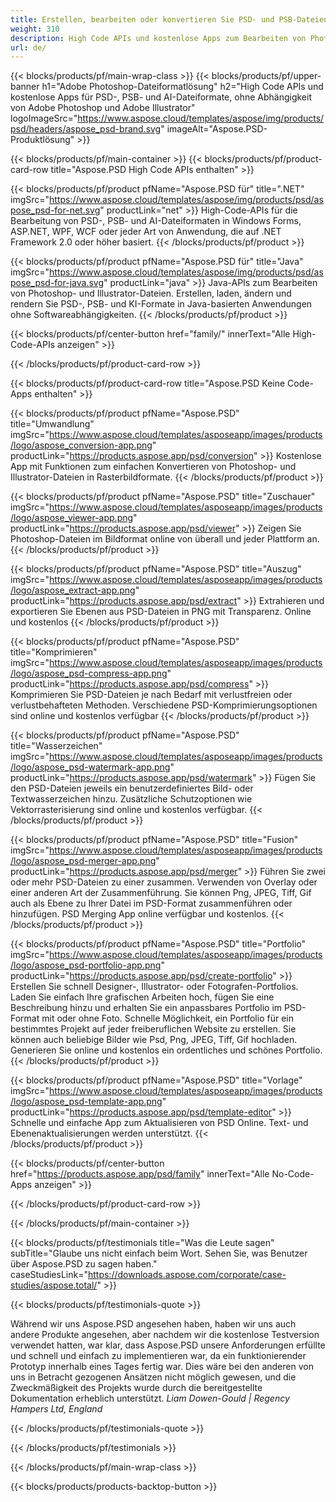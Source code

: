 ```yaml
---
title: Erstellen, bearbeiten oder konvertieren Sie PSD- und PSB-Dateien in PDF- und Bildformate
weight: 310
description: High Code APIs und kostenlose Apps zum Bearbeiten von Photoshop-Dateien. Möglichkeit zum Aktualisieren von Ebeneneigenschaften, Hinzufügen von Wasserzeichen, Drehen, Drehen, Drehen, Schneiden, Dithering, Rasterkonvertierung.
url: de/
---
```


{{< blocks/products/pf/main-wrap-class >}}
{{< blocks/products/pf/upper-banner h1="Adobe Photoshop-Dateiformatlösung" h2="High Code APIs und kostenlose Apps für PSD-, PSB- und AI-Dateiformate, ohne Abhängigkeit von Adobe Photoshop und Adobe Illustrator" logoImageSrc="https://www.aspose.cloud/templates/aspose/img/products/psd/headers/aspose_psd-brand.svg" imageAlt="Aspose.PSD-Produktlösung" >}}

{{< blocks/products/pf/main-container >}}
{{< blocks/products/pf/product-card-row title="Aspose.PSD High Code APIs enthalten" >}}

{{< blocks/products/pf/product pfName="Aspose.PSD für" title=".NET" imgSrc="https://www.aspose.cloud/templates/aspose/img/products/psd/aspose_psd-for-net.svg" productLink="net" >}}
High-Code-APIs für die Bearbeitung von PSD-, PSB- und AI-Dateiformaten in Windows Forms, ASP.NET, WPF, WCF oder jeder Art von Anwendung, die auf .NET Framework 2.0 oder höher basiert.
{{< /blocks/products/pf/product >}}

{{< blocks/products/pf/product pfName="Aspose.PSD für" title="Java" imgSrc="https://www.aspose.cloud/templates/aspose/img/products/psd/aspose_psd-for-java.svg" productLink="java" >}}
Java-APIs zum Bearbeiten von Photoshop- und Illustrator-Dateien. Erstellen, laden, ändern und rendern Sie PSD-, PSB- und KI-Formate in Java-basierten Anwendungen ohne Softwareabhängigkeiten.
{{< /blocks/products/pf/product >}}

{{< blocks/products/pf/center-button href="family/" innerText="Alle High-Code-APIs anzeigen" >}}

{{< /blocks/products/pf/product-card-row >}}

{{< blocks/products/pf/product-card-row title="Aspose.PSD Keine Code-Apps enthalten" >}}

{{< blocks/products/pf/product pfName="Aspose.PSD" title="Umwandlung" imgSrc="https://www.aspose.cloud/templates/asposeapp/images/products/logo/aspose_conversion-app.png" productLink="https://products.aspose.app/psd/conversion" >}}
Kostenlose App mit Funktionen zum einfachen Konvertieren von Photoshop- und Illustrator-Dateien in Rasterbildformate.
{{< /blocks/products/pf/product >}}

{{< blocks/products/pf/product pfName="Aspose.PSD" title="Zuschauer" imgSrc="https://www.aspose.cloud/templates/asposeapp/images/products/logo/aspose_viewer-app.png" productLink="https://products.aspose.app/psd/viewer" >}}
Zeigen Sie Photoshop-Dateien im Bildformat online von überall und jeder Plattform an.
{{< /blocks/products/pf/product >}}

{{< blocks/products/pf/product pfName="Aspose.PSD" title="Auszug" imgSrc="https://www.aspose.cloud/templates/asposeapp/images/products/logo/aspose_extract-app.png" productLink="https://products.aspose.app/psd/extract" >}}
Extrahieren und exportieren Sie Ebenen aus PSD-Dateien in PNG mit Transparenz. Online und kostenlos
{{< /blocks/products/pf/product >}}

{{< blocks/products/pf/product pfName="Aspose.PSD" title="Komprimieren" imgSrc="https://www.aspose.cloud/templates/asposeapp/images/products/logo/aspose_psd-compress-app.png" productLink="https://products.aspose.app/psd/compress" >}}
Komprimieren Sie PSD-Dateien je nach Bedarf mit verlustfreien oder verlustbehafteten Methoden. Verschiedene PSD-Komprimierungsoptionen sind online und kostenlos verfügbar
{{< /blocks/products/pf/product >}}

{{< blocks/products/pf/product pfName="Aspose.PSD" title="Wasserzeichen" imgSrc="https://www.aspose.cloud/templates/asposeapp/images/products/logo/aspose_psd-watermark-app.png" productLink="https://products.aspose.app/psd/watermark" >}}
Fügen Sie den PSD-Dateien jeweils ein benutzerdefiniertes Bild- oder Textwasserzeichen hinzu. Zusätzliche Schutzoptionen wie Vektorrasterisierung sind online und kostenlos verfügbar.
{{< /blocks/products/pf/product >}}

{{< blocks/products/pf/product pfName="Aspose.PSD" title="Fusion" imgSrc="https://www.aspose.cloud/templates/asposeapp/images/products/logo/aspose_psd-merger-app.png" productLink="https://products.aspose.app/psd/merger" >}}
Führen Sie zwei oder mehr PSD-Dateien zu einer zusammen. Verwenden von Overlay oder einer anderen Art der Zusammenführung. Sie können Png, JPEG, Tiff, Gif auch als Ebene zu Ihrer Datei im PSD-Format zusammenführen oder hinzufügen. PSD Merging App online verfügbar und kostenlos.
{{< /blocks/products/pf/product >}}

{{< blocks/products/pf/product pfName="Aspose.PSD" title="Portfolio" imgSrc="https://www.aspose.cloud/templates/asposeapp/images/products/logo/aspose_psd-portfolio-app.png" productLink="https://products.aspose.app/psd/create-portfolio" >}}
Erstellen Sie schnell Designer-, Illustrator- oder Fotografen-Portfolios. Laden Sie einfach Ihre grafischen Arbeiten hoch, fügen Sie eine Beschreibung hinzu und erhalten Sie ein anpassbares Portfolio im PSD-Format mit oder ohne Foto. Schnelle Möglichkeit, ein Portfolio für ein bestimmtes Projekt auf jeder freiberuflichen Website zu erstellen. Sie können auch beliebige Bilder wie Psd, Png, JPEG, Tiff, Gif hochladen. Generieren Sie online und kostenlos ein ordentliches und schönes Portfolio.
{{< /blocks/products/pf/product >}}

{{< blocks/products/pf/product pfName="Aspose.PSD" title="Vorlage" imgSrc="https://www.aspose.cloud/templates/asposeapp/images/products/logo/aspose_psd-template-app.png" productLink="https://products.aspose.app/psd/template-editor" >}}
Schnelle und einfache App zum Aktualisieren von PSD Online. Text- und Ebenenaktualisierungen werden unterstützt.
{{< /blocks/products/pf/product >}}

{{< blocks/products/pf/center-button href="https://products.aspose.app/psd/family" innerText="Alle No-Code-Apps anzeigen" >}}

{{< /blocks/products/pf/product-card-row >}}

{{< /blocks/products/pf/main-container >}}

{{< blocks/products/pf/testimonials title="Was die Leute sagen" subTitle="Glaube uns nicht einfach beim Wort. Sehen Sie, was Benutzer über Aspose.PSD zu sagen haben." caseStudiesLink="https://downloads.aspose.com/corporate/case-studies/aspose.total/" >}}

{{< blocks/products/pf/testimonials-quote >}}
<p class="first">
 Während wir uns Aspose.PSD angesehen haben, haben wir uns auch andere Produkte angesehen, aber nachdem wir die kostenlose Testversion verwendet hatten, war klar, dass Aspose.PSD unsere Anforderungen erfüllte und schnell und einfach zu implementieren war, da ein funktionierender Prototyp innerhalb eines Tages fertig war. Dies wäre bei den anderen von uns in Betracht gezogenen Ansätzen nicht möglich gewesen, und die Zweckmäßigkeit des Projekts wurde durch die bereitgestellte Dokumentation erheblich unterstützt.
 <em>
  Liam Dowen-Gould | Regency Hampers Ltd, England
 </em>
</p>

{{< /blocks/products/pf/testimonials-quote >}}

{{< /blocks/products/pf/testimonials >}}

{{< /blocks/products/pf/main-wrap-class >}}

{{< blocks/products/products-backtop-button >}}
